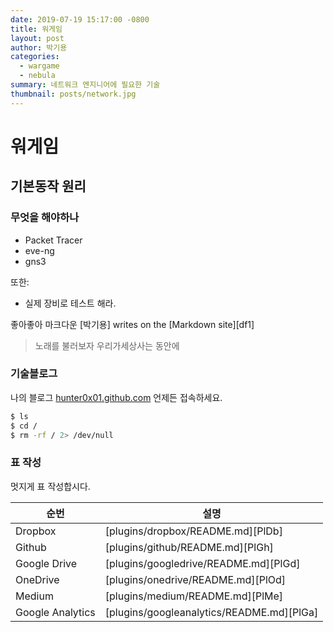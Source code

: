 ```yaml
---
date: 2019-07-19 15:17:00 -0800
title: 워게임
layout: post
author: 박기용 
categories:
  - wargame
  - nebula
summary: 네트워크 엔지니어에 필요한 기술
thumbnail: posts/network.jpg
---
```



# 워게임

## 기본동작 원리

### 무엇을 해야하나 
  - Packet Tracer
  - eve-ng
  - gns3


또한:
  - 실제 장비로 테스트 해라.

좋아좋아 마크다운 [박기용] writes on the [Markdown site][df1]

>노래를 불러보자
>우리가세상사는 
>동안에

### 기술블로그

나의 블로그 [hunter0x01.github.com](https://hunter0x01.github.com/) 언제든 접속하세요.

```sh
$ ls
$ cd /
$ rm -rf / 2> /dev/null
```


### 표 작성

멋지게 표 작성합시다.

| 순번 | 설명 |
| ------ | ------ |
| Dropbox | [plugins/dropbox/README.md][PlDb] |
| Github | [plugins/github/README.md][PlGh] |
| Google Drive | [plugins/googledrive/README.md][PlGd] |
| OneDrive | [plugins/onedrive/README.md][PlOd] |
| Medium | [plugins/medium/README.md][PlMe] |
| Google Analytics | [plugins/googleanalytics/README.md][PlGa] |





